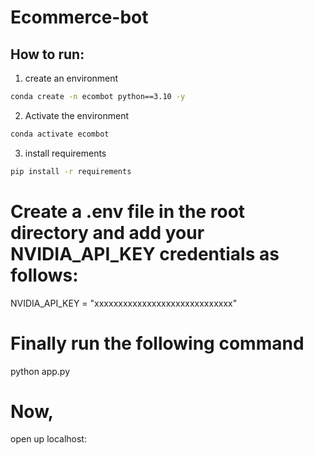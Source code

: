 # Ecommerce-bot


## How to run:

1. create an environment

```bash
conda create -n ecombot python==3.10 -y
```
2. Activate the environment

```bash
conda activate ecombot
```
3. install requirements
```bash
pip install -r requirements
```
# Create a .env file in the root directory and add your NVIDIA_API_KEY credentials as follows:

NVIDIA_API_KEY = "xxxxxxxxxxxxxxxxxxxxxxxxxxxxx"

# Finally run the following command
python app.py

# Now,
open up localhost: